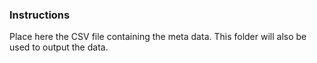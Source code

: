 ### Instructions

Place here the CSV file containing the meta data.
This folder will also be used to output the data.
